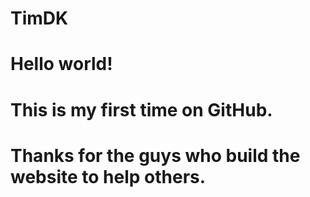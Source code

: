 # TimDK
# Hello world!
# This is my first time on GitHub.
# Thanks for the guys who build the website to help others.
